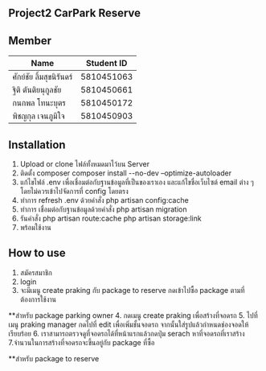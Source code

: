 ## Project2 CarPark Reserve
## Member
| Name | Student ID|
|--|--|
| ศักย์ชัย ลิ้มสุขนิรันดร์ | 5810451063 |
| ฐิติ ตันติยนุกูลชัย | 5810450661 |
| กนกพล โทนะบุตร| 5810450172 |
| พิชญกุล เจนภูมิใจ | 5810450903 |

## Installation
 1. Upload or clone ไฟล์ทั้งหมดมาไว้บน Server
 2. ติดตั้ง composer  composer install --no-dev –optimize-autoloader
 3. แก้ไขไฟล์ .env เพื่อเชื่อมต่อกับฐานข้อมูลที่เป็นของเราเอง และแก้ไขชื่อเว็บไซต์ email ต่าง ๆโดยไม่ควรเข้าไปจัดการที่ config โดยตรง
 4. ทำการ refresh .env ด้วยคำสั่ง php artisan config:cache
 5. ทำการ เชื่อมต่อกับฐานข้อมูลด้วยคำสั่ง php artisan migration
 6. รันคำสั่ง php artisan route:cache
           php artisan storage:link
 7. พร้อมใช้งาน

## How to use
 1. สมัครสมาชิก
 2. login
 3. จะมีเมนู create praking  กับ package to reserve กดเข้าไปซื้อ package ตามที่ต้องการใช้งาน
 
 **สำหรับ package parking owner
 4. กดเมนู create praking เพื่อสร้างที่จอดรถ
 5. ไปที่เมนู praking manager กดไปที่ edit เพื่อเพิ่มชั้นจอดรถ จากนั้นใส่รูปแล้วกำหนดช่องจอดให้เรียบร้อย
 6. เราสามารถตรวจดูที่จอดรถได้ที่หน้าแรกแล้วกดปุ่ม serach หาที่จอดรถที่เราสร้าง
 7.จำนวนในการสร้างที่จอดรถจะขึ้นอยู่กับ package ที่ซื้อ
    
 **สำหรับ package to reserve
